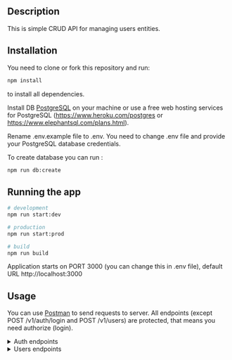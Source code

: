 ## Description

This is simple CRUD API for managing users entities.

## Installation

You need to clone or fork this repository and run:

```bash
npm install
```

to install all dependencies.

Install DB [PostgreSQL](https://www.postgresql.org/) on your machine or use a free web hosting services for PostgreSQL (https://www.heroku.com/postgres or https://www.elephantsql.com/plans.html).

Rename .env.example file to .env. You need to change .env file and provide your PostgreSQL database credentials.

To create database you can run :

```bash
npm run db:create
```

## Running the app

```bash
# development
npm run start:dev

# production
npm run start:prod

# build
npm run build
```

Application starts on PORT 3000 (you can change this in .env file), default URL http://localhost:3000

## Usage

You can use [Postman](https://www.postman.com/) to send requests to server. All endpoints (except POST /v1/auth/login and POST /v1/users) are protected, that means you need authorize (login).

<details>
<summary>Auth endpoints</summary>

### POST /v1/auth/login

Login user. Request should contain body in JSON format. Request body example:

```json
{
  "email": "sergeyserzhan@mail.ru",
  "password": "12345678qwe"
}
```

Response example:

```json
{
  "token": "eyJhbGciOiJIUzI1NiIsInR5cCI6IkpXVCJ9.eyJzdWIiOiI5YjFkZWI0ZC0zYjdkLTRiYWQtOWJkZC0yYjBkN2IzZGNiNmQiLCJpYXQiOjE1MTYyMzkwMjJ9.A7RPWdhfOusPgTTbdZSskLRezAHR4yDzoa2Enyxhwlc"
}
```

</details>

<details>
<summary>Users endpoints</summary>

### POST /v1/users

Create user. Request should contain form-data with fields:

email: string
firstName: string
lastName: string
password: string
image: (mime-types for image is PNG, JPG)

Response example:

```json
{
  "email": "sergeyserzhan@gmail.com",
  "firstName": "Sergey",
  "lastName": "Serzhan",
  "image": "TWFuIGlzIGRpc3Rpbmd1aXNoZWQsIG...5vdCBvbm",
  "pdf": null || Buffer
}
```

### GET /v1/users/

Get all users. Response example:

```json
[
  {
  "email": "sergeyserzhan@gmail.com",
  "firstName": "Sergey",
  "lastName": "Serzhan",
  "image": "TWFuIGlzIGRpc3Rpbmd1aXNoZWQsIG...5vdCBvbm",
  "pdf": null || Buffer
  }
]
```

### GET /v1/users/email

Get user by email. Request should contain body in JSON format:

```json
{
  "email": "sergeyserzhan@gmail.com"
}
```

Response example:

```json
{
  "email": "sergeyserzhan@gmail.com",
  "firstName": "Sergey",
  "lastName": "Serzhan",
  "image": "TWFuIGlzIGRpc3Rpbmd1aXNoZWQsIG...5vdCBvbm",
  "pdf": null || Buffer
}
```

### PATCH /v1/users/

Update existing user by email. Request should contain form-data with fields:

updatedEmail: string

(Notice: all fields above not required)

email: string
firstName: string
lastName: string
password: string
image: (mime-types for image is PNG, JPG)

Response example:

```json
{
  "email": "sergeyserzhan@gmail.com",
  "firstName": "Sergey",
  "lastName": "Serzhan",
  "image": "TWFuIGlzIGRpc3Rpbmd1aXNoZWQsIG...5vdCBvbm",
  "pdf": null || Buffer
}
```

### DELETE /v1/users/

Delete user by email. Request should contain body in JSON format:

```json
{
  "email": "sergeyserzhan@gmail.com"
}
```

Response with 204 status code No-Content.

</details>
